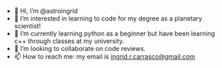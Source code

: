 - 👋 Hi, I’m @astroingrid
- 👀 I’m interested in learning to code for my degree as a planetary scientist!
- 🌱 I’m currently learning python as a beginner but have been learning c++ through classes at my university.
- 💞️ I’m looking to collaborate on code reviews.
- 📫 How to reach me: my email is ingrid.r.carrasco@gmail.com 

<!---
astroingrid/astroingrid is a ✨ special ✨ repository because its `README.md` (this file) appears on your GitHub profile.
You can click the Preview link to take a look at your changes.
--->
